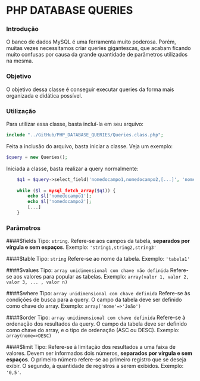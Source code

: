 # PHP DATABASE QUERIES

### Introdução
O banco de dados MySQL é uma ferramenta muito poderosa. Porém, muitas vezes necessitamos criar queries gigantescas, que acabam ficando muito confusas por causa da grande quantidade de parâmetros utilizados na mesma.


### Objetivo
O objetivo dessa classe é conseguir executar queries da forma mais organizada e didática possível.


### Utilização
Para utilizar essa classe, basta incluí-la em seu arquivo:

```php
include "../GitHub/PHP_DATABASE_QUERIES/Queries.class.php";
```

Feita a inclusão do arquivo, basta iniciar a classe. Veja um exemplo:

```php
$query = new Queries();
```

Iniciada a classe, basta realizar a query normalmente:

```php
	$q1 = $query->select_field('nomedocampo1,nomedocampo2,[...]', 'nomedatabela');
	
	while ($l = mysql_fetch_array($q1)) {
		echo $l['nomedocampo1'];
		echo $l['nomedocampo2'];
		[...]
	}
```


### Parâmetros


####$fields
Tipo: `string`.
Refere-se aos campos da tabela, <b>separados por vírgula e sem espaços</b>.
Exemplo: `'string1,string2,string3'`

####$table
Tipo: `string`
Refere-se ao nome da tabela.
Exemplo: `'tabela1'`

####$values
Tipo: `array unidimensional com chave não definida`
Refere-se aos valores para popular as tabelas.
Exemplo: `array(valor 1, valor 2, valor 3, ... , valor n)`

####$where
Tipo: `array unidimensional com chave definida`
Refere-se às condições de busca para a query.
O campo da tabela deve ser definido como chave do array.
Exemplo: `array('nome'=>'João')`

####$order
Tipo: `array unidimensional com chave definida`
Refere-se à ordenação dos resultados da query.
O campo da tabela deve ser definido como chave do array, e o tipo de ordenação (ASC ou DESC).
Exemplo: `array(nome=>DESC)`

####$limit
Tipo:
Refere-se à limitação dos resultados a uma faixa de valores.
Devem ser informados dois números, <b>separados por vírgula e sem espaços</b>.
O primeiro número refere-se ao primeiro registro que se deseja exibir. O segundo, à quantidade de registros a serem exibidos.
Exemplo: `'0,5'`.








